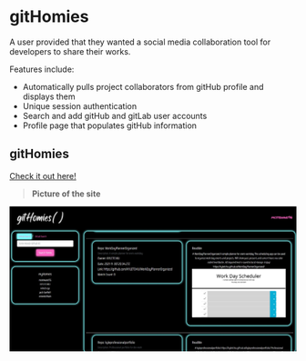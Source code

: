 # gitHomies
A user provided that they wanted a social media collaboration tool for developers to share their works.

 Features include:
* Automatically pulls project collaborators from gitHub profile and displays them
* Unique session authentication
* Search and add gitHub and gitLab user accounts
* Profile page that populates gitHub information  



## gitHomies

[Check it out here!](gh.gitHomies.com)

>**Picture of the site**

![This webpage includes a unique session authentication, utilizes API calls from gitHub and gitLab](./assets/images/gitHomiesDisplayPhoto.JPG)